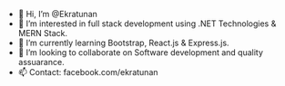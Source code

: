 - 👋 Hi, I’m @Ekratunan
- 👀 I’m interested in full stack development using .NET Technologies & MERN Stack.
- 🌱 I’m currently learning Bootstrap, React.js & Express.js.
- 💞️ I’m looking to collaborate on Software development and quality assuarance.
- 📫 Contact: facebook.com/ekratunan

<!---
Ekratunan/Ekratunan is a ✨ special ✨ repository because its `README.md` (this file) appears on your GitHub profile.
You can click the Preview link to take a look at your changes.
--->
